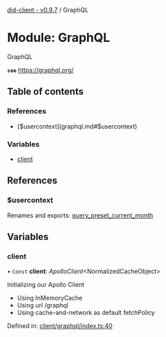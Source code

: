 [did-client - v0.9.7](../README.md) / GraphQL

# Module: GraphQL

GraphQL

**`see`** https://graphql.org/

## Table of contents

### References

- [$usercontext](graphql.md#$usercontext)

### Variables

- [client](graphql.md#client)

## References

### $usercontext

Renames and exports: [query\_preset\_current\_month](pages.md#query_preset_current_month)

## Variables

### client

• `Const` **client**: *ApolloClient*<NormalizedCacheObject\>

Initializing our Apollo Client

* Using InMemoryCache
* Using url /graphql
* Using cache-and-network as default fetchPolicy

Defined in: [client/graphql/index.ts:40](https://github.com/Puzzlepart/did/blob/dev/client/graphql/index.ts#L40)
